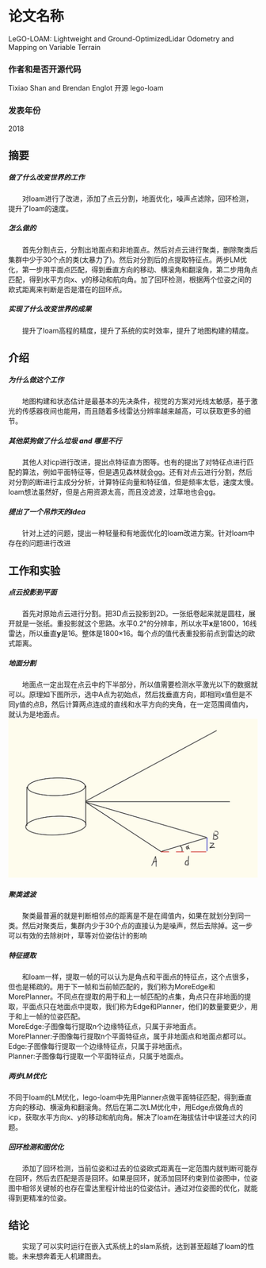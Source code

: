 # **论文名称**
LeGO-LOAM:  Lightweight  and  Ground-OptimizedLidar  Odometry  and  Mapping  on  Variable  Terrain
### 作者和是否开源代码
Tixiao Shan and Brendan Englot
开源 lego-loam
### 发表年份
2018


## **摘要**
##### 做了什么改变世界的工作
&emsp;&emsp;对loam进行了改进，添加了点云分割，地面优化，噪声点滤除，回环检测，提升了loam的速度。
##### 怎么做的
&emsp;&emsp;首先分割点云，分割出地面点和非地面点。然后对点云进行聚类，删除聚类后集群中少于30个点的类(太暴力了)。然后对分割后的点提取特征点。两步LM优化，第一步用平面点匹配，得到垂直方向的移动、横滚角和翻滚角，第二步用角点匹配，得到水平方向x、y的移动和航向角。加了回环检测，根据两个位姿之间的欧式距离来判断是否是潜在的回环点。
##### 实现了什么改变世界的成果
&emsp;&emsp;提升了loam高程的精度，提升了系统的实时效率，提升了地图构建的精度。


## **介绍**
##### 为什么做这个工作
&emsp;&emsp;地图构建和状态估计是最基本的先决条件，视觉的方案对光线太敏感，基于激光的传感器夜间也能用，而且随着多线雷达分辨率越来越高，可以获取更多的细节。
##### 其他菜狗做了什么垃圾 and 哪里不行
&emsp;&emsp;其他人对icp进行改进，提出点特征直方图等。也有的提出了对特征点进行匹配的算法，例如平面特征等，但是遇见森林就会gg。还有对点云进行分割，然后对分割的断进行主成分分析，计算特征向量和特征值，但是频率太低，速度太慢。loam想法虽然好，但是占用资源太高，而且没滤波，过草地也会gg。
##### 提出了一个吊炸天的idea
&emsp;&emsp;针对上述的问题，提出一种轻量和有地面优化的loam改进方案。针对loam中存在的问题进行改进


## **工作和实验**
##### 点云投影到平面
&emsp;&emsp;首先对原始点云进行分割。把3D点云投影到2D。一张纸卷起来就是圆柱，展开就是一张纸。重投影就这个思路。水平0.2°的分辨率，所以水平**x**是1800，16线雷达，所以垂直**y**是16。整体是1800×16。每个点的值代表重投影前点到雷达的欧式距离。
##### 地面分割
&emsp;&emsp;地面点一定出现在点云中的下半部分，所以值需要检测水平激光以下的数据就可以。原理如下图所示，选中A点为初始点，然后找垂直方向，即相同x值但是不同y值的点B，然后计算两点连成的直线和水平方向的夹角，在一定范围阈值内，就认为是地面点。
![avatar](lego-loam地面分割原理图.jpg)
##### 聚类滤波
&emsp;&emsp;聚类最普遍的就是判断相邻点的距离是不是在阈值内，如果在就划分到同一类。然后对聚类后，集群内少于30个点的直接认为是噪声，然后去除掉。这一步可以有效的去除树叶，草等对位姿估计的影响
##### 特征提取
&emsp;&emsp;和loam一样，提取一帧的可以认为是角点和平面点的特征点，这个点很多，但也是稀疏的。用于下一帧和当前帧匹配的，我们称为MoreEdge和MorePlanner。不同点在提取的用于和上一帧匹配的点集，角点只在非地面的提取，平面点只在地面点中提取，我们称为Edge和Planner，他们的数量要更少，用于和上一帧的位姿匹配。  
MoreEdge:子图像每行提取n个边缘特征点，只属于非地面点。  
MorePlanner:子图像每行提取n个平面特征点，属于非地面点和地面点都可以。   
Edge:子图像每行提取一个边缘特征点，只属于非地面点。  
Planner:子图像每行提取一个平面特征点，只属于地面点。
##### 两步LM优化
不同于loam的LM优化，lego-loam中先用Planner点做平面特征匹配，得到垂直方向的移动、横滚角和翻滚角。然后在第二次LM优化中，用Edge点做角点的icp，获取水平方向x、y的移动和航向角。解决了loam在海拔估计中误差过大的问题。
##### 回环检测和图优化
&emsp;&emsp;添加了回环检测，当前位姿和过去的位姿欧式距离在一定范围内就判断可能存在回环，然后去匹配是否是回环。如果是回环，就添加回环约束到位姿图中，位姿图中相邻关键帧的也存在雷达里程计给出的位姿估计。通过对位姿图的优化，就能得到更精准的位姿。


## **结论**
&emsp;&emsp;实现了可以实时运行在嵌入式系统上的slam系统，达到甚至超越了loam的性能。未来想奔着无人机建图去。